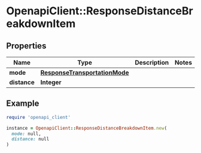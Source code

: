 # OpenapiClient::ResponseDistanceBreakdownItem

## Properties

| Name | Type | Description | Notes |
| ---- | ---- | ----------- | ----- |
| **mode** | [**ResponseTransportationMode**](ResponseTransportationMode.md) |  |  |
| **distance** | **Integer** |  |  |

## Example

```ruby
require 'openapi_client'

instance = OpenapiClient::ResponseDistanceBreakdownItem.new(
  mode: null,
  distance: null
)
```

